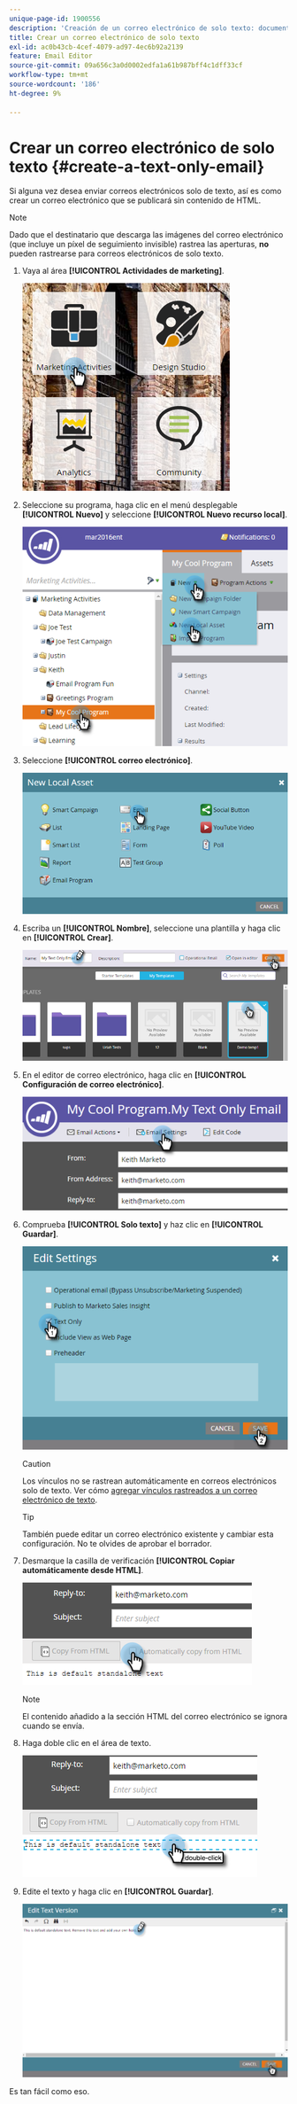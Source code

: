 ```yaml
---
unique-page-id: 1900556
description: 'Creación de un correo electrónico de solo texto: documentos de Marketo, documentación del producto'
title: Crear un correo electrónico de solo texto
exl-id: ac0b43cb-4cef-4079-ad97-4ec6b92a2139
feature: Email Editor
source-git-commit: 09a656c3a0d0002edfa1a61b987bff4c1dff33cf
workflow-type: tm+mt
source-wordcount: '186'
ht-degree: 9%

---
```


# Crear un correo electrónico de solo texto {#create-a-text-only-email}

Si alguna vez desea enviar correos electrónicos solo de texto, así es como crear un correo electrónico que se publicará sin contenido de HTML.

>[!NOTE]
>
>Dado que el destinatario que descarga las imágenes del correo electrónico (que incluye un píxel de seguimiento invisible) rastrea las aperturas, **no** pueden rastrearse para correos electrónicos de solo texto.

1. Vaya al área **[!UICONTROL Actividades de marketing]**.

   ![](assets/one-1.png)

1. Seleccione su programa, haga clic en el menú desplegable **[!UICONTROL Nuevo]** y seleccione **[!UICONTROL Nuevo recurso local]**.

   ![](assets/two-1.png)

1. Seleccione **[!UICONTROL correo electrónico]**.

   ![](assets/three-1.png)

1. Escriba un **[!UICONTROL Nombre]**, seleccione una plantilla y haga clic en **[!UICONTROL Crear]**.

   ![](assets/four-1.png)

1. En el editor de correo electrónico, haga clic en **[!UICONTROL Configuración de correo electrónico]**.

   ![](assets/five.png)

1. Comprueba **[!UICONTROL Solo texto]** y haz clic en **[!UICONTROL Guardar]**.

   ![](assets/six.png)

   >[!CAUTION]
   >
   >Los vínculos no se rastrean automáticamente en correos electrónicos solo de texto. Ver cómo [agregar vínculos rastreados a un correo electrónico de texto](/help/marketo/product-docs/email-marketing/general/functions-in-the-editor/add-tracked-links-to-a-text-email.md).

   >[!TIP]
   >
   >También puede editar un correo electrónico existente y cambiar esta configuración. No te olvides de aprobar el borrador.

1. Desmarque la casilla de verificación **[!UICONTROL Copiar automáticamente desde HTML]**.

   ![](assets/seven.png)

   >[!NOTE]
   >
   >El contenido añadido a la sección HTML del correo electrónico se ignora cuando se envía.

1. Haga doble clic en el área de texto.

   ![](assets/eight.png)

1. Edite el texto y haga clic en **[!UICONTROL Guardar]**.

   ![](assets/nine.png)

Es tan fácil como eso.
